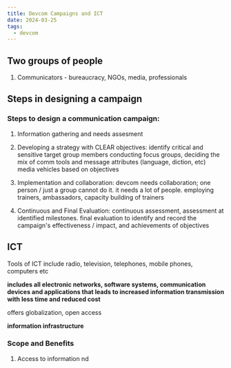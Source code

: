 ```yaml
---
title: Devcom Campaigns and ICT
date: 2024-03-25
tags:
  - devcom
---
```

## Two groups of people
1) Communicators - bureaucracy, NGOs, media, professionals

## Steps in designing a campaign

### Steps to design a communication campaign:
1) Information gathering and needs assesment
2) Developing a strategy with CLEAR objectives:
	identify critical and sensitive target group members
	conducting focus groups, 
	deciding the mix of comm tools and message attributes (language, diction, etc)
	media vehicles based on objectives
3) Implementation and collaboration: 
	devcom needs collaboration; one person / just a group cannot do it. it needs a lot of people. 
	employing trainers, ambassadors, capacity building of trainers

4) Continuous and Final Evaluation: continuous assessment, assessment at identified milestones.
	final evaluation to identify and record the campaign's effectiveness / impact, and achievements of objectives

## ICT
Tools of ICT include radio, television, telephones, mobile phones, computers etc

**includes all electronic networks, software systems, communication devices and applications that leads to increased information transmission with less time and reduced cost**

offers globalization, open access

**information infrastructure**

### Scope and Benefits
1. Access to information nd 
